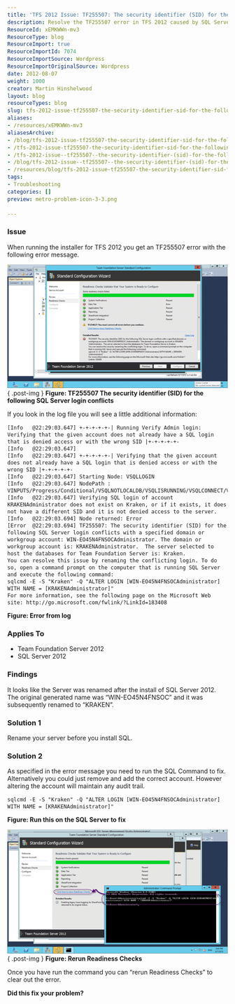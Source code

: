 ```yaml
---
title: 'TFS 2012 Issue: TF255507: The security identifier (SID) for the following SQL Server login conflicts'
description: Resolve the TF255507 error in TFS 2012 caused by SQL Server login conflicts. Follow our expert solutions to ensure a smooth installation process.
ResourceId: xEMKWWn-mv3
ResourceType: blog
ResourceImport: true
ResourceImportId: 7074
ResourceImportSource: Wordpress
ResourceImportOriginalSource: Wordpress
date: 2012-08-07
weight: 1000
creator: Martin Hinshelwood
layout: blog
resourceTypes: blog
slug: tfs-2012-issue-tf255507-the-security-identifier-sid-for-the-following-sql-server-login-conflicts
aliases:
- /resources/xEMKWWn-mv3
aliasesArchive:
- /blog/tfs-2012-issue-tf255507-the-security-identifier-sid-for-the-following-sql-server-login-conflicts
- /tfs-2012-issue-tf255507-the-security-identifier-sid-for-the-following-sql-server-login-conflicts
- /tfs-2012-issue--tf255507--the-security-identifier-(sid)-for-the-following-sql-server-login-conflicts
- /blog/tfs-2012-issue--tf255507--the-security-identifier-(sid)-for-the-following-sql-server-login-conflicts
- /resources/blog/tfs-2012-issue-tf255507-the-security-identifier-sid-for-the-following-sql-server-login-conflicts
tags:
- Troubleshooting
categories: []
preview: metro-problem-icon-3-3.png

---
```

### Issue

When running the installer for TFS 2012 you get an TF255507 error with the following error message.

[![image](images/image_thumb40-1-1.png "image")](http://blog.hinshelwood.com/files/2012/08/image40.png)  
{ .post-img }
**Figure: TF255507 The security identifier (SID) for the following SQL Server login conflicts**

If you look in the log file you will see a little additional information:

```
[Info   @22:29:03.647] +-+-+-+-+-| Running Verify Admin login: Verifying that the given account does not already have a SQL login that is denied access or with the wrong SID |+-+-+-+-+-
[Info   @22:29:03.647]
[Info   @22:29:03.647] +-+-+-+-+-| Verifying that the given account does not already have a SQL login that is denied access or with the wrong SID |+-+-+-+-+-
[Info   @22:29:03.647] Starting Node: VSQLLOGIN
[Info   @22:29:03.647] NodePath : VINPUTS/Progress/Conditional/VSQLNOTLOCALDB/VSQLISRUNNING/VSQLCONNECT/VSQLLOGIN
[Info   @22:29:03.647] Verifying SQL login of account KRAKENAdministrator does not exist on Kraken, or if it exists, it does not have a different SID and it is not denied access to the server.
[Info   @22:29:03.694] Node returned: Error
[Error  @22:29:03.694] TF255507: The security identifier (SID) for the following SQL Server login conflicts with a specified domain or workgroup account: WIN-EO45N4FNSOCAdministrator. The domain or workgroup account is: KRAKENAdministrator.  The server selected to host the databases for Team Foundation Server is: Kraken.
You can resolve this issue by renaming the conflicting login. To do so, open a command prompt on the computer that is running SQL Server and execute the following command:
sqlcmd -E -S "Kraken" -Q "ALTER LOGIN [WIN-EO45N4FNSOCAdministrator] WITH NAME = [KRAKENAdministrator]"
For more information, see the following page on the Microsoft Web site: http://go.microsoft.com/fwlink/?LinkId=183408

```

**Figure: Error from log**

### Applies To

- Team Foundation Server 2012
- SQL Server 2012

### Findings

It looks like the Server was renamed after the install of SQL Server 2012. The original generated name was “WIN-EO45N4FNSOC” and it was subsequently renamed to “KRAKEN”.

### Solution 1

Rename your server before you install SQL.

### Solution 2

As specified in the error message you need to run the SQL Command to fix. Alternatively you could just remove and add the correct account. However altering the account will maintain any audit trail.

```
sqlcmd -E -S "Kraken" -Q "ALTER LOGIN [WIN-EO45N4FNSOCAdministrator] WITH NAME = [KRAKENAdministrator]"

```

**Figure: Run this on the SQL Server to fix**

[![image](images/image_thumb41-2-2.png "image")](http://blog.hinshelwood.com/files/2012/08/image41.png)  
{ .post-img }
**Figure: Rerun Readiness Checks**

Once you have run the command you can “rerun Readiness Checks” to clear out the error.

**Did this fix your problem?**
